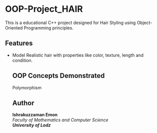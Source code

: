 # OOP-Project_HAIR
This is a educational C++ project designed for Hair Styling using Object-Oriented Programming principles.

## Features
- Model Realistic hair with properties like color, texture, length and condition.

  ## OOP Concepts Demonstrated
  Polymorphism

  ## Author
  **Ishrakuzzaman Emon**<br>
  _Faculty of Mathematics and Computer Science_<br>
  _**University of Lodz**_<br>
